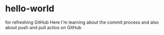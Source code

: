 # hello-world
for refreshing GitHub
Here I'm learning about the commit process and also about push and pull actios on GitHub
